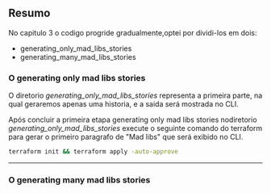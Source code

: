 ## Resumo
No capitulo 3 o codigo progride gradualmente,optei por dividi-los em dois: 

- generating_only_mad_libs_stories
- generating_many_mad_libs_stories

### O generating only mad libs stories
O diretorio *generating_only_mad_libs_stories* representa a primeira parte, na qual geraremos apenas uma historia, e a saida será mostrada no CLI. 

Após concluir a primeira etapa generating only mad libs stories nodiretorio *generating_only_mad_libs_stories* execute o seguinte comando do terraform para gerar o primeiro paragrafo de "Mad libs" que será exibido no CLI.

```bash
terraform init && terraform apply -auto-approve
```
***

### O generating many mad libs stories